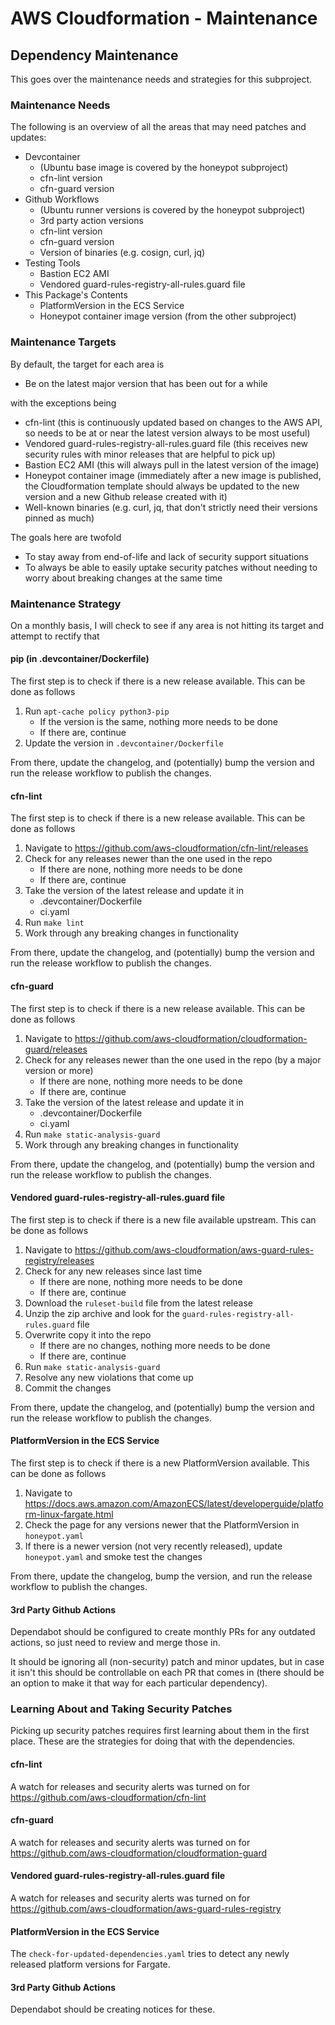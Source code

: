 # AWS Cloudformation - Maintenance

## Dependency Maintenance

This goes over the maintenance needs and strategies for this subproject.

### Maintenance Needs

The following is an overview of all the areas that may need patches and updates:

- Devcontainer
    - (Ubuntu base image is covered by the honeypot subproject)
    - cfn-lint version
    - cfn-guard version
- Github Workflows
    - (Ubuntu runner versions is covered by the honeypot subproject)
    - 3rd party action versions
    - cfn-lint version
    - cfn-guard version
    - Version of binaries (e.g. cosign, curl, jq)
- Testing Tools
    - Bastion EC2 AMI
    - Vendored guard-rules-registry-all-rules.guard file
- This Package's Contents
    - PlatformVersion in the ECS Service
    - Honeypot container image version (from the other subproject)

### Maintenance Targets

By default, the target for each area is

- Be on the latest major version that has been out for a while

with the exceptions being

- cfn-lint (this is continuously updated based on changes to the AWS API, so needs to be at or near the latest version always to be most useful)
- Vendored guard-rules-registry-all-rules.guard file (this receives new security rules with minor releases that are helpful to pick up)
- Bastion EC2 AMI (this will always pull in the latest version of the image)
- Honeypot container image (immediately after a new image is published, the Cloudformation template should always be updated to the new version and a new Github release created with it)
- Well-known binaries (e.g. curl, jq, that don't strictly need their versions pinned as much)

The goals here are twofold

- To stay away from end-of-life and lack of security support situations
- To always be able to easily uptake security patches without needing to worry about breaking changes at the same time

### Maintenance Strategy

On a monthly basis, I will check to see if any area is not hitting its target and attempt to rectify that

#### pip (in .devcontainer/Dockerfile)

The first step is to check if there is a new release available. This can be done as follows

1. Run `apt-cache policy python3-pip`
    - If the version is the same, nothing more needs to be done
    - If there are, continue
2. Update the version in `.devcontainer/Dockerfile`

From there, update the changelog, and (potentially) bump the version and run the release workflow to publish the changes.

#### cfn-lint

The first step is to check if there is a new release available. This can be done as follows

1. Navigate to https://github.com/aws-cloudformation/cfn-lint/releases
2. Check for any releases newer than the one used in the repo 
    - If there are none, nothing more needs to be done
    - If there are, continue
3. Take the version of the latest release and update it in
    - .devcontainer/Dockerfile
    - ci.yaml
4. Run `make lint`
5. Work through any breaking changes in functionality

From there, update the changelog, and (potentially) bump the version and run the release workflow to publish the changes.

#### cfn-guard

The first step is to check if there is a new release available. This can be done as follows

1. Navigate to https://github.com/aws-cloudformation/cloudformation-guard/releases
2. Check for any releases newer than the one used in the repo (by a major version or more)
    - If there are none, nothing more needs to be done
    - If there are, continue
3. Take the version of the latest release and update it in
    - .devcontainer/Dockerfile
    - ci.yaml
4. Run `make static-analysis-guard`
5. Work through any breaking changes in functionality

From there, update the changelog, and (potentially) bump the version and run the release workflow to publish the changes.

#### Vendored guard-rules-registry-all-rules.guard file

The first step is to check if there is a new file available upstream. This can be done as follows

1. Navigate to https://github.com/aws-cloudformation/aws-guard-rules-registry/releases
2. Check for any new releases since last time
    - If there are none, nothing more needs to be done
    - If there are, continue
3. Download the `ruleset-build` file from the latest release
4. Unzip the zip archive and look for the `guard-rules-registry-all-rules.guard` file
5. Overwrite copy it into the repo
    - If there are no changes, nothing more needs to be done
    - If there are, continue
6. Run `make static-analysis-guard`
7. Resolve any new violations that come up
8. Commit the changes

From there, update the changelog, and (potentially) bump the version and run the release workflow to publish the changes.

#### PlatformVersion in the ECS Service

The first step is to check if there is a new PlatformVersion available. This can be done as follows

1. Navigate to https://docs.aws.amazon.com/AmazonECS/latest/developerguide/platform-linux-fargate.html
2. Check the page for any versions newer that the PlatformVersion in `honeypot.yaml`
3. If there is a newer version (not very recently released), update `honeypot.yaml` and smoke test the changes

From there, update the changelog, bump the version, and run the release workflow to publish the changes.

#### 3rd Party Github Actions

Dependabot should be configured to create monthly PRs for any outdated actions, so just need to review and merge those in.

It should be ignoring all (non-security) patch and minor updates, but in case it isn't this should be controllable on each PR that comes in (there should be an option to make it that way for each particular dependency).

### Learning About and Taking Security Patches

Picking up security patches requires first learning about them in the first place. These are the strategies for doing that with the dependencies.

#### cfn-lint

A watch for releases and security alerts was turned on for https://github.com/aws-cloudformation/cfn-lint

#### cfn-guard

A watch for releases and security alerts was turned on for https://github.com/aws-cloudformation/cloudformation-guard

#### Vendored guard-rules-registry-all-rules.guard file

A watch for releases and security alerts was turned on for https://github.com/aws-cloudformation/aws-guard-rules-registry

#### PlatformVersion in the ECS Service

The `check-for-updated-dependencies.yaml` tries to detect any newly released platform versions for Fargate.

#### 3rd Party Github Actions

Dependabot should be creating notices for these.
